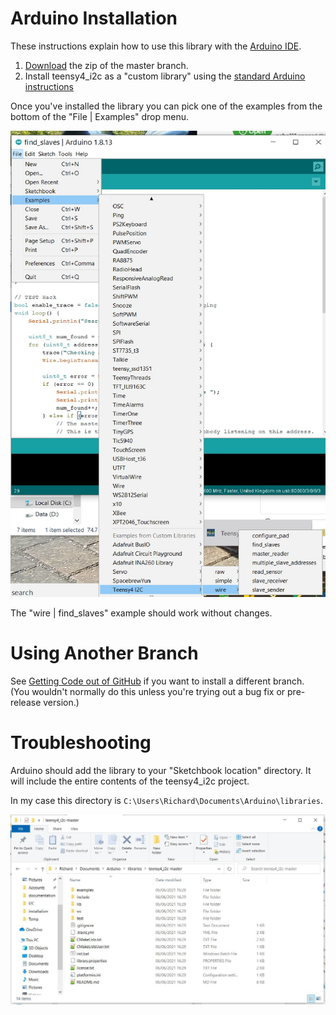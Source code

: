 # Arduino Installation
These instructions explain how to use this library with the [Arduino IDE](https://www.arduino.cc/en/software).

1. [Download](https://github.com/Richard-Gemmell/teensy4_i2c/archive/refs/heads/master.zip)
the zip of the master branch.
1. Install teensy4_i2c as a "custom library" using the [standard Arduino instructions](https://www.arduino.cc/en/Guide/Libraries#importing-a-zip-library)

Once you've installed the library you can pick one of the examples
from the bottom of the "File | Examples" drop menu.

![pick_example](arduino_examples.jpg)

The "wire | find_slaves" example should work without changes.

# Using Another Branch 
See [Getting Code out of GitHub](github_help.md) if you want to
install a different branch. (You wouldn't normally do this unless
you're trying out a bug fix or pre-release version.)

# Troubleshooting
Arduino should add the library to your "Sketchbook location" directory.
It will include the entire contents of the teensy4_i2c project.

In my case this directory is
`C:\Users\Richard\Documents\Arduino\libraries`.

![installation](arduino_installation_directory.jpg)
